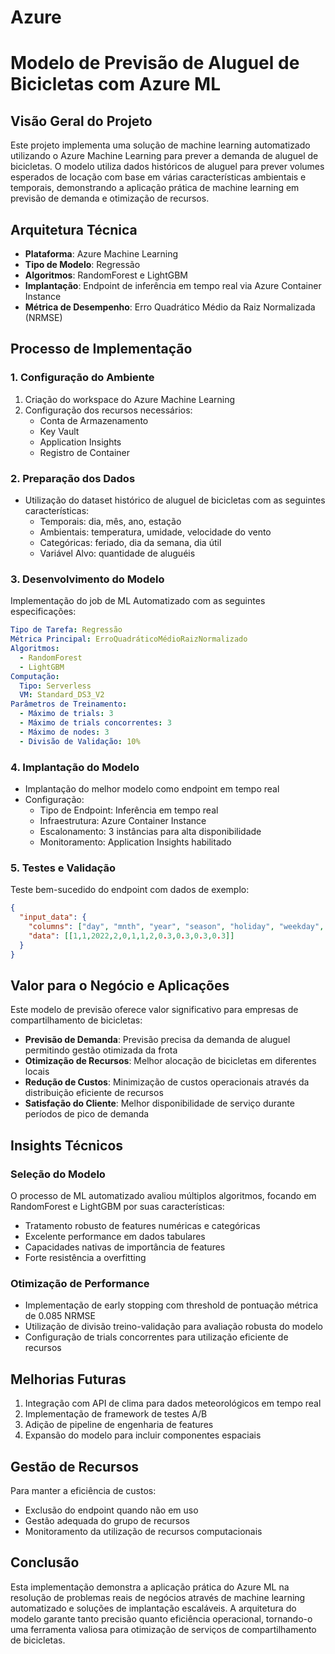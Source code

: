 # Azure
# Modelo de Previsão de Aluguel de Bicicletas com Azure ML

## Visão Geral do Projeto
Este projeto implementa uma solução de machine learning automatizado utilizando o Azure Machine Learning para prever a demanda de aluguel de bicicletas. O modelo utiliza dados históricos de aluguel para prever volumes esperados de locação com base em várias características ambientais e temporais, demonstrando a aplicação prática de machine learning em previsão de demanda e otimização de recursos.

## Arquitetura Técnica
- **Plataforma**: Azure Machine Learning
- **Tipo de Modelo**: Regressão
- **Algoritmos**: RandomForest e LightGBM
- **Implantação**: Endpoint de inferência em tempo real via Azure Container Instance
- **Métrica de Desempenho**: Erro Quadrático Médio da Raiz Normalizada (NRMSE)

## Processo de Implementação

### 1. Configuração do Ambiente
1. Criação do workspace do Azure Machine Learning
2. Configuração dos recursos necessários:
   - Conta de Armazenamento
   - Key Vault
   - Application Insights
   - Registro de Container

### 2. Preparação dos Dados
- Utilização do dataset histórico de aluguel de bicicletas com as seguintes características:
  - Temporais: dia, mês, ano, estação
  - Ambientais: temperatura, umidade, velocidade do vento
  - Categóricas: feriado, dia da semana, dia útil
  - Variável Alvo: quantidade de aluguéis

### 3. Desenvolvimento do Modelo
Implementação do job de ML Automatizado com as seguintes especificações:

```yaml
Tipo de Tarefa: Regressão
Métrica Principal: ErroQuadráticoMédioRaizNormalizado
Algoritmos: 
  - RandomForest
  - LightGBM
Computação: 
  Tipo: Serverless
  VM: Standard_DS3_V2
Parâmetros de Treinamento:
  - Máximo de trials: 3
  - Máximo de trials concorrentes: 3
  - Máximo de nodes: 3
  - Divisão de Validação: 10%
```

### 4. Implantação do Modelo
- Implantação do melhor modelo como endpoint em tempo real
- Configuração:
  - Tipo de Endpoint: Inferência em tempo real
  - Infraestrutura: Azure Container Instance
  - Escalonamento: 3 instâncias para alta disponibilidade
  - Monitoramento: Application Insights habilitado

### 5. Testes e Validação
Teste bem-sucedido do endpoint com dados de exemplo:
```json
{
  "input_data": {
    "columns": ["day", "mnth", "year", "season", "holiday", "weekday", "workingday", "weathersit", "temp", "atemp", "hum", "windspeed"],
    "data": [[1,1,2022,2,0,1,1,2,0.3,0.3,0.3,0.3]]
  }
}
```

## Valor para o Negócio e Aplicações
Este modelo de previsão oferece valor significativo para empresas de compartilhamento de bicicletas:
- **Previsão de Demanda**: Previsão precisa da demanda de aluguel permitindo gestão otimizada da frota
- **Otimização de Recursos**: Melhor alocação de bicicletas em diferentes locais
- **Redução de Custos**: Minimização de custos operacionais através da distribuição eficiente de recursos
- **Satisfação do Cliente**: Melhor disponibilidade de serviço durante períodos de pico de demanda

## Insights Técnicos

### Seleção do Modelo
O processo de ML automatizado avaliou múltiplos algoritmos, focando em RandomForest e LightGBM por suas características:
- Tratamento robusto de features numéricas e categóricas
- Excelente performance em dados tabulares
- Capacidades nativas de importância de features
- Forte resistência a overfitting

### Otimização de Performance
- Implementação de early stopping com threshold de pontuação métrica de 0.085 NRMSE
- Utilização de divisão treino-validação para avaliação robusta do modelo
- Configuração de trials concorrentes para utilização eficiente de recursos

## Melhorias Futuras
1. Integração com API de clima para dados meteorológicos em tempo real
2. Implementação de framework de testes A/B
3. Adição de pipeline de engenharia de features
4. Expansão do modelo para incluir componentes espaciais

## Gestão de Recursos
Para manter a eficiência de custos:
- Exclusão do endpoint quando não em uso
- Gestão adequada do grupo de recursos
- Monitoramento da utilização de recursos computacionais

## Conclusão
Esta implementação demonstra a aplicação prática do Azure ML na resolução de problemas reais de negócios através de machine learning automatizado e soluções de implantação escaláveis. A arquitetura do modelo garante tanto precisão quanto eficiência operacional, tornando-o uma ferramenta valiosa para otimização de serviços de compartilhamento de bicicletas.
